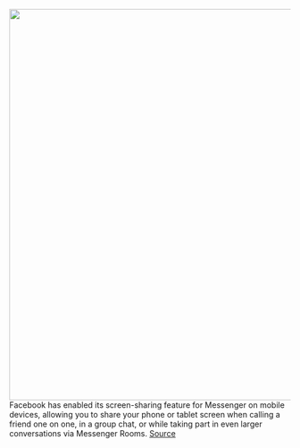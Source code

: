 <img src='https://cdn.vox-cdn.com/thumbor/852fAzGRG2Bd4b-4ExX2X2qZdZs=/0x0:1024x576/1200x800/filters:focal(431x207:593x369)/cdn.vox-cdn.com/uploads/chorus_image/image/67070713/NRP_Use_Cases.0.jpg' width='700px' /><br/>
Facebook has enabled its screen-sharing feature for Messenger on mobile devices, allowing you to share your phone or tablet screen when calling a friend one on one, in a group chat, or while taking part in even larger conversations via Messenger Rooms.
<a href='https://www.theverge.com/2020/7/17/21328179/facebook-messenger-screen-sharing-android-ios-web-how-to'> Source <a/>